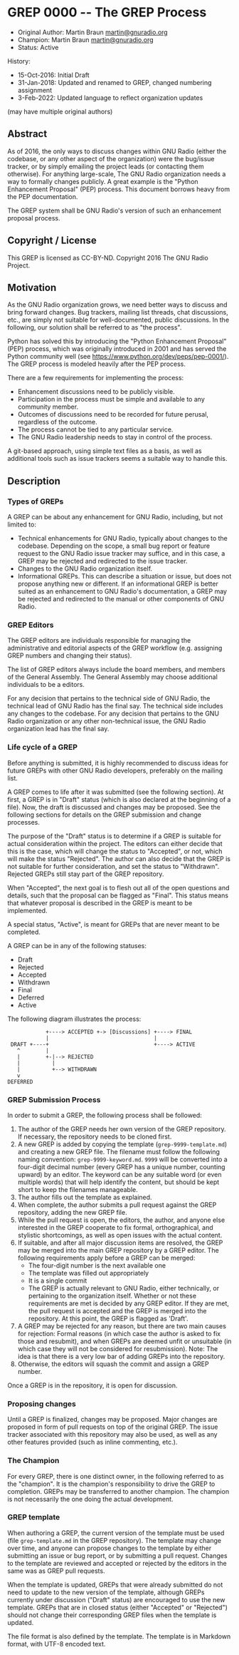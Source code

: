 # GREP 0000 -- The GREP Process

- Original Author: Martin Braun <martin@gnuradio.org>
- Champion: Martin Braun <martin@gnuradio.org>
- Status: Active

History:
- 15-Oct-2016: Initial Draft
- 31-Jan-2018: Updated and renamed to GREP, changed numbering assignment
- 3-Feb-2022: Updated language to reflect organization updates

(may have multiple original authors)

## Abstract

As of 2016, the only ways to discuss changes within GNU Radio (either the
codebase, or any other aspect of the organization) were the bug/issue tracker,
or by simply emailing the project leads (or contacting them otherwise).
For anything large-scale, The GNU Radio organization needs a way to formally
changes publicly. A great example is the "Python Enhancement Proposal" (PEP)
process. This document borrows heavy from the PEP documentation.

The GREP system shall be GNU Radio's version of such an enhancement proposal
process.

## Copyright / License

This GREP is licensed as CC-BY-ND.
Copyright 2016 The GNU Radio Project.

## Motivation

As the GNU Radio organization grows, we need better ways to discuss and bring
forward changes. Bug trackers, mailing list threads, chat discussions, etc., are
simply not suitable for well-documented, public discussions. In the following,
our solution shall be referred to as "the process".

Python has solved this by introducing the "Python Enhancement Proposal" (PEP)
process, which was originally introduced in 2001 and has served the Python
community well (see https://www.python.org/dev/peps/pep-0001/).
The GREP process is modeled heavily after the PEP process.

There are a few requirements for implementing the process:
- Enhancement discussions need to be publicly visible.
- Participation in the process must be simple and available to any community
  member.
- Outcomes of discussions need to be recorded for future perusal, regardless
  of the outcome.
- The process cannot be tied to any particular service.
- The GNU Radio leadership needs to stay in control of the process.

A git-based approach, using simple text files as a basis, as well as additional
tools such as issue trackers seems a suitable way to handle this.

## Description

### Types of GREPs

A GREP can be about any enhancement for GNU Radio, including, but not limited
to:

- Technical enhancements for GNU Radio, typically about changes to the
  codebase. Depending on the scope, a small bug report or feature request to
  the GNU Radio issue tracker may suffice, and in this case, a GREP may be
  rejected and redirected to the issue tracker.
- Changes to the GNU Radio organization itself.
- Informational GREPs. This can describe a situation or issue, but does not
  propose anything new or different. If an informational GREP is better
  suited as an enhancement to GNU Radio's documentation, a GREP may be
  rejected and redirected to the manual or other components of GNU Radio.

### GREP Editors

The GREP editors are individuals responsible for managing the administrative and
editorial aspects of the GREP workflow (e.g. assigning GREP numbers and changing
their status).

The list of GREP editors always include the board members, and members of the
General Assembly.
The General Assembly may choose additional individuals to be a editors.

For any decision that pertains to the technical side of GNU Radio, the
technical lead of GNU Radio has the final say. The technical side
includes any changes to the codebase.
For any decision that pertains to the GNU Radio organization or any other
non-technical issue, the GNU Radio organization lead has the final say.

### Life cycle of a GREP

Before anything is submitted, it is highly recommended to discuss ideas for
future GREPs with other GNU Radio developers, preferably on the mailing list.

A GREP comes to life after it was submitted (see the following section). At
first, a GREP is in "Draft" status (which is also declared at the beginning of
a file). Now, the draft is discussed and changes may be proposed. See the
following sections for details on the GREP submission and change processes.

The purpose of the "Draft" status is to determine if a GREP is suitable for
actual consideration within the project. The editors can either decide that
this is the case, which will change the status to "Accepted", or not, which
will make the status "Rejected". The author can also decide that the GREP is
not suitable for further consideration, and set the status to "Withdrawn".
Rejected GREPs still stay part of the GREP repository.

When "Accepted", the next goal is to flesh out all of the open questions and
details, such that the proposal can be flagged as "Final". This status means
that whatever proposal is described in the GREP is meant to be implemented.

A special status, "Active", is meant for GREPs that are never meant to be
completed.

A GREP can be in any of the following statuses:

- Draft
- Rejected
- Accepted
- Withdrawn
- Final
- Deferred
- Active

The following diagram illustrates the process:
```
            +----> ACCEPTED +-> [Discussions] +----> FINAL
            |                                 |
 DRAFT +----+                                 +----> ACTIVE
   ^        |
   |        +-|--> REJECTED
   |          |
   |          +--> WITHDRAWN
   v
DEFERRED
```


### GREP Submission Process

In order to submit a GREP, the following process shall be followed:

1. The author of the GREP needs her own version of the GREP repository.
   If necessary, the repository needs to be cloned first.
2. A new GREP is added by copying the template (`grep-9999-template.md`) and
   creating a new GREP file. The filename must follow the following naming
   convention: `grep-9999-keyword.md`. `9999` will be converted into a
   four-digit decimal number (every GREP has a unique number, counting upward)
   by an editor.
   The keyword can be any suitable word (or even multiple words) that
   will help identify the content, but should be kept short to keep the
   filenames manageable.
3. The author fills out the template as explained.
4. When complete, the author submits a pull request against the GREP
   repository, adding the new GREP file.
5. While the pull request is open, the editors, the author, and anyone else
   interested in the GREP cooperate to fix formal, orthographical, and
   stylistic shortcomings, as well as open issues with the actual content.
6. If suitable, and after all major discussion items are resolved, the GREP may
   be merged into the main GREP repository by a GREP editor. The following
   requirements apply before a GREP can be merged:
   - The four-digit number is the next available one
   - The template was filled out appropriately
   - It is a single commit
   - The GREP is actually relevant to GNU Radio, either technically, or
     pertaining to the organization itself.
   Whether or not these requirements are met is decided by any GREP editor.
   If they are met, the pull request is accepted and the GREP is merged into
   the repository. At this point, the GREP is flagged as 'Draft'.
7. A GREP may be rejected for any reason, but there are two main causes
   for rejection: Formal reasons (in which case the author is asked to fix
   those and resubmit), and when GREPs are deemed unfit or unsuitable (in
   which case they will not be considered for resubmission).
   Note: The idea is that there is a very low bar of adding GREPs into the
   repository.
8. Otherwise, the editors will squash the commit and assign a GREP number.

Once a GREP is in the repository, it is open for discussion.

### Proposing changes

Until a GREP is finalized, changes may be proposed. Major changes are proposed
in form of pull requests on top of the original GREP. The issue tracker
associated with this repository may also be used, as well as any other features
provided (such as inline commenting, etc.).

### The Champion

For every GREP, there is one distinct owner, in the following referred to as
the "champion". It is the champion's responsibility to drive the GREP to
completion. GREPs may be transferred to another champion. The champion is not
necessarily the one doing the actual development.

### GREP template

When authoring a GREP, the current version of the template must be used
(file `grep-template.md` in the GREP repository).
The template may change over time, and anyone can propose changes to the
template by either submitting an issue or bug report, or by submitting a
pull request. Changes to the template are reviewed and accepted or rejected
by the editors in the same was as GREP pull requests.

When the template is updated, GREPs that were already submitted do not need
to update to the new version of the template, although GREPs currently under
discussion ("Draft" status) are encouraged to use the new template.
GREPs that are in closed status (either "Accepted" or "Rejected") should not
change their corresponding GREP files when the template is updated.

The file format is also defined by the template. The template is in Markdown
format, with UTF-8 encoded text.

